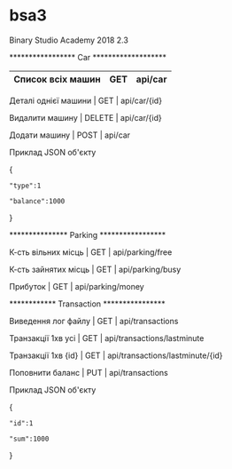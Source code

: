 # bsa3
Binary Studio Academy 2018 2.3




*****************    Car   *******************

Список всіх машин	|	GET	|	api/car
------------------------|---------------|--------------------

Деталі однієї машини	|	GET	|	api/car/{id}

Видалити машину		|	DELETE	|	api/car/{id}

Додати машину		|	POST	|	api/car

Приклад JSON об'єкту

{

	"type":1
	
	"balance":1000
	
}





***************    Parking   *****************

К-сть вільних місць	|	GET	|	api/parking/free

К-сть зайнятих місць	|	GET	|	api/parking/busy

Прибуток		|	GET	|	api/parking/money




************    Transaction   ****************

Виведення лог файлу	|	GET	|	api/transactions

Транзакції 1хв усі	|	GET	|	api/transactions/lastminute

Транзакції 1хв {id}	|	GET	|	api/transactions/lastminute/{id}

Поповнити баланс	|	PUT	|	api/transactions


Приклад JSON об'єкту

{

	"id":1
	
	"sum":1000
	
}


